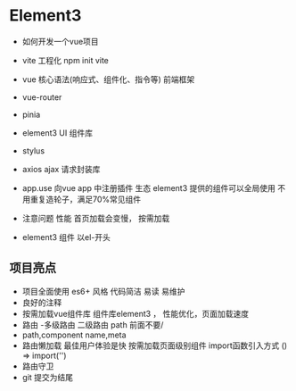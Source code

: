# Element3
- 如何开发一个vue项目
 - vite  工程化
   npm init vite
 - vue 核心语法(响应式、组件化、指令等)
  前端框架
 - vue-router
 - pinia
 - element3 UI 组件库
 - stylus
 - axios ajax 请求封装库
 

 - app.use
   向vue app 中注册插件 生态
   element3 提供的组件可以全局使用
   不用重复造轮子，满足70%常见组件

 - 注意问题 性能
   首页加载会变慢， 按需加载
  - element3 组件 以el-开头

## 项目亮点
- 项目全面使用 es6+ 风格
  代码简洁 易读 易维护
- 良好的注释
- 按需加载vue组件库 组件库element3 ， 性能优化，页面加载速度
- 路由
 -多级路由
  二级路由 path 前面不要/
- path,component name,meta
- 路由懒加载
  最佳用户体验是快
  按需加载页面级别组件 import函数引入方式 () => import('')
- 路由守卫
- git 提交为结尾


 
